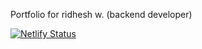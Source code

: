 Portfolio for ridhesh w. (backend developer)

[![Netlify Status](https://api.netlify.com/api/v1/badges/c4ca0644-fa94-4be1-a212-ca39bf123e5d/deploy-status)](https://app.netlify.com/sites/ridheshw/deploys)